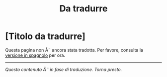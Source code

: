 ﻿---
title: [Da tradurre]
---

<!-- TODO: translation missing - Italian version -->

# [Titolo da tradurre]

Questa pagina non Ã¨ ancora stata tradotta. Per favore, consulta la [versione in spagnolo](/es/mitos-educacion-continuacion) per ora.

---

*Questo contenuto Ã¨ in fase di traduzione. Torna presto.*
